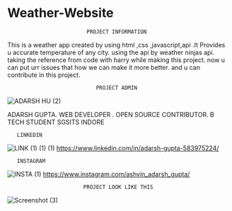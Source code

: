 
# Weather-Website

                             PROJECT INFORMATION 
This is a weather app created by using html ,css ,javascript,api .It Provides u accurate temperature of any city.
using the api by weather ninjas api.
taking the reference from code with harry while making this project.
now u can put urr issues that how we can  make it more better.
and u can contribute in this project.






                                PROJECT ADMIN
![ADARSH HU (2)](https://user-images.githubusercontent.com/114686600/209766314-fafd8d0c-4347-4cef-b18d-b49cd6e3ddbc.jpeg)

ADARSH GUPTA.
WEB DEVELOPER .
OPEN SOURCE CONTRIBUTOR.
B TECH STUDENT SGSITS INDORE














       LINKEDIN
![LINK (1) (1) (1)](https://user-images.githubusercontent.com/114686600/209768332-5c7e38ab-5972-49e3-acd7-cad5687994f1.png)
https://www.linkedin.com/in/adarsh-gupta-583975224/



       INSTAGRAM
![INSTA (1)](https://user-images.githubusercontent.com/114686600/209766754-450ba21b-d535-4956-8b45-8259e53af3da.jpeg)
https://www.instagram.com/ashvin_adarsh_gupta/





     
                            PROJECT LOOK LIKE THIS
![Screenshot (3)](https://user-images.githubusercontent.com/114686600/209763538-43e8e2d4-b7c4-47b7-a5ea-abcdffb91516.png)
